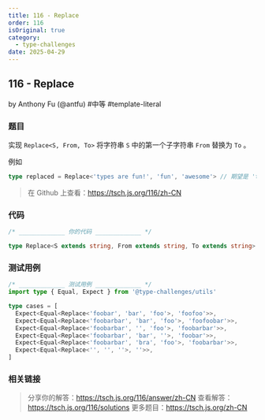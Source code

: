 ```yaml
---
title: 116 - Replace
order: 116
isOriginal: true
category:
  - type-challenges
date: 2025-04-29
---
```


116 - Replace
-------
by Anthony Fu (@antfu) #中等 #template-literal

### 题目

实现 `Replace<S, From, To>` 将字符串 `S` 中的第一个子字符串 `From` 替换为 `To` 。

例如

```ts
type replaced = Replace<'types are fun!', 'fun', 'awesome'> // 期望是 'types are awesome!'
```

> 在 Github 上查看：https://tsch.js.org/116/zh-CN

### 代码

```ts
/* _____________ 你的代码 _____________ */

type Replace<S extends string, From extends string, To extends string> = From extends '' ? S : S extends `${infer L}${From}${infer R}` ? `${L}${To}${R}` : S

```

### 测试用例

```ts
/* _____________ 测试用例 _____________ */
import type { Equal, Expect } from '@type-challenges/utils'

type cases = [
  Expect<Equal<Replace<'foobar', 'bar', 'foo'>, 'foofoo'>>,
  Expect<Equal<Replace<'foobarbar', 'bar', 'foo'>, 'foofoobar'>>,
  Expect<Equal<Replace<'foobarbar', '', 'foo'>, 'foobarbar'>>,
  Expect<Equal<Replace<'foobarbar', 'bar', ''>, 'foobar'>>,
  Expect<Equal<Replace<'foobarbar', 'bra', 'foo'>, 'foobarbar'>>,
  Expect<Equal<Replace<'', '', ''>, ''>>,
]

```

### 相关链接

> 分享你的解答：https://tsch.js.org/116/answer/zh-CN
> 查看解答：https://tsch.js.org/116/solutions
> 更多题目：https://tsch.js.org/zh-CN
